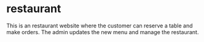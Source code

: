 # restaurant
This is an restaurant website where the customer can reserve a table and make orders. 
The admin updates the new menu and manage the restaurant. 
